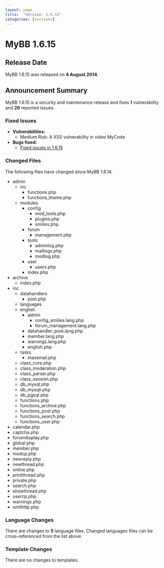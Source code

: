 ```yaml
---
layout: page
title:  "Version: 1.6.15"
categories: [versions]
---
```


# MyBB 1.6.15

## Release Date

MyBB 1.6.15 was released on **4 August 2014**.

## Announcement Summary

MyBB 1.6.15 is a security and maintenance release and fixes **1** vulnerability and **26** reported issues.

### Fixed Issues
* **Vulnerabilities:**
  + Medium Risk: A XSS vulnerability in video MyCode
* **Bugs fixed:**
  + [Fixed issues in 1.6.15](https://github.com/mybb/mybb/issues?milestone=5&state=closed)

### Changed Files

The following files have changed since MyBB 1.6.14.

* admin
  + inc
	+ functions.php
	+ functions_theme.php
  + modules
      + config
		 + mod_tools.php
		 + plugins.php
		 + smilies.php
      + forum
         + management.php
      + tools
		 + adminlog.php
		 + maillogs.php
		 + modlog.php
      + user
         + users.php
      + index.php
* archive
  + index.php
* inc
  + datahandlers
     + post.php
  + languages
  + english
       + admin
         + config_smilies.lang.php
         + forum_management.lang.php
	   + datahandler_post.lang.php
	   + member.lang.php
	   + warnings.lang.php
     + english.php
  + tasks
     + massmail.php
  + class_core.php
  + class_moderation.php
  + class_parser.php
  + class_session.php
  + db_mysql.php
  + db_mysqli.php
  + db_pgsql.php
  + functions.php
  + functions_archive.php
  + functions_post.php
  + functions_search.php
  + functions_user.php
* calendar.php
* captcha.php
* forumdisplay.php
* global.php
* member.php
* modcp.php
* newreply.php
* newthread.php
* online.php
* printthread.php
* private.php
* search.php
* showthread.php
* usercp.php
* warnings.php
* xmlthttp.php

### Language Changes

There are changes to **5** language files. Changed languages files can be cross-referenced from the list above.

### Template Changes

There are no changes to templates.
